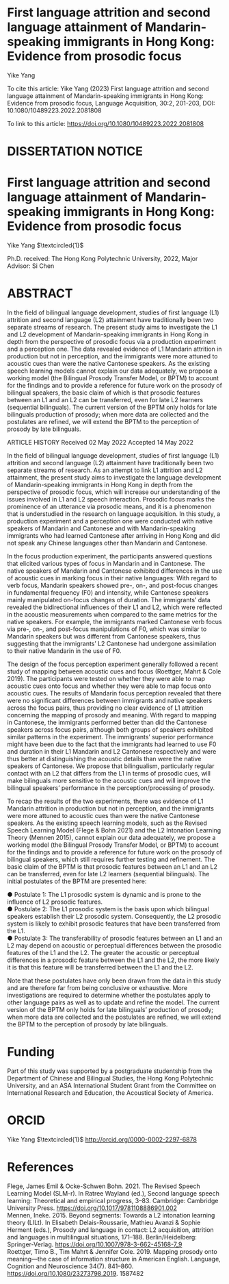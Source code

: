 # First language attrition and second language attainment of Mandarin-speaking immigrants in Hong Kong: Evidence from prosodic focus

Yike Yang

To cite this article: Yike Yang (2023) First language attrition and second language attainment of Mandarin-speaking immigrants in Hong Kong: Evidence from prosodic focus, Language Acquisition, 30:2, 201-203, DOI: 10.1080/10489223.2022.2081808

To link to this article: https://doi.org/10.1080/10489223.2022.2081808

# DISSERTATION NOTICE

# First language attrition and second language attainment of Mandarin-speaking immigrants in Hong Kong: Evidence from prosodic focus

Yike Yang $\textcircled{1}$

Ph.D. received: The Hong Kong Polytechnic University, 2022, Major Advisor: Si Chen

# ABSTRACT

In the field of bilingual language development, studies of first language (L1) attrition and second language (L2) attainment have traditionally been two separate streams of research. The present study aims to investigate the L1 and L2 development of Mandarin-speaking immigrants in Hong Kong in depth from the perspective of prosodic focus via a production experiment and a perception one. The data revealed evidence of L1 Mandarin attrition in production but not in perception, and the immigrants were more attuned to acoustic cues than were the native Cantonese speakers. As the existing speech learning models cannot explain our data adequately, we propose a working model (the Bilingual Prosody Transfer Model, or BPTM) to account for the findings and to provide a reference for future work on the prosody of bilingual speakers, the basic claim of which is that prosodic features between an L1 and an L2 can be transferred, even for late L2 learners (sequential bilinguals). The current version of the BPTM only holds for late bilinguals production of prosody; when more data are collected and the postulates are refined, we will extend the BPTM to the perception of prosody by late bilinguals.

ARTICLE HISTORY Received 02 May 2022 Accepted 14 May 2022

In the field of bilingual language development, studies of first language (L1) attrition and second language (L2) attainment have traditionally been two separate streams of research. As an attempt to link L1 attrition and L2 attainment, the present study aims to investigate the language development of Mandarin-speaking immigrants in Hong Kong in depth from the perspective of prosodic focus, which will increase our understanding of the issues involved in L1 and L2 speech interaction. Prosodic focus marks the prominence of an utterance via prosodic means, and it is a phenomenon that is understudied in the research on language acquisition. In this study, a production experiment and a perception one were conducted with native speakers of Mandarin and Cantonese and with Mandarin-speaking immigrants who had learned Cantonese after arriving in Hong Kong and did not speak any Chinese languages other than Mandarin and Cantonese.

In the focus production experiment, the participants answered questions that elicited various types of focus in Mandarin and in Cantonese. The native speakers of Mandarin and Cantonese exhibited differences in the use of acoustic cues in marking focus in their native languages: With regard to verb focus, Mandarin speakers showed pre-, on-, and post-focus changes in fundamental frequency (F0) and intensity, while Cantonese speakers mainly manipulated on-focus changes of duration. The immigrants’ data revealed the bidirectional influences of their L1 and L2, which were reflected in the acoustic measurements when compared to the same metrics for the native speakers. For example, the immigrants marked Cantonese verb focus via pre-, on-, and post-focus manipulations of F0, which was similar to Mandarin speakers but was different from Cantonese speakers, thus suggesting that the immigrants’ L2 Cantonese had undergone assimilation to their native Mandarin in the use of F0.

The design of the focus perception experiment generally followed a recent study of mapping between acoustic cues and focus (Roettger, Mahrt & Cole 2019). The participants were tested on whether they were able to map acoustic cues onto focus and whether they were able to map focus onto acoustic cues. The results of Mandarin focus perception revealed that there were no significant differences between immigrants and native speakers across the focus pairs, thus providing no clear evidence of L1 attrition concerning the mapping of prosody and meaning. With regard to mapping in Cantonese, the immigrants performed better than did the Cantonese speakers across focus pairs, although both groups of speakers exhibited similar patterns in the experiment. The immigrants’ superior performance might have been due to the fact that the immigrants had learned to use F0 and duration in their L1 Mandarin and L2 Cantonese respectively and were thus better at distinguishing the acoustic details than were the native speakers of Cantonese. We propose that bilingualism, particularly regular contact with an L2 that differs from the L1 in terms of prosodic cues, will make bilinguals more sensitive to the acoustic cues and will improve the bilingual speakers’ performance in the perception/processing of prosody.

To recap the results of the two experiments, there was evidence of L1 Mandarin attrition in production but not in perception, and the immigrants were more attuned to acoustic cues than were the native Cantonese speakers. As the existing speech learning models, such as the Revised Speech Learning Model (Flege & Bohn 2021) and the L2 Intonation Learning Theory (Mennen 2015), cannot explain our data adequately, we propose a working model (the Bilingual Prosody Transfer Model, or BPTM) to account for the findings and to provide a reference for future work on the prosody of bilingual speakers, which still requires further testing and refinement. The basic claim of the BPTM is that prosodic features between an L1 and an L2 can be transferred, even for late L2 learners (sequential bilinguals). The initial postulates of the BPTM are presented here:

● Postulate 1: The L1 prosodic system is dynamic and is prone to the influence of L2 prosodic features.   
● Postulate 2: The L1 prosodic system is the basis upon which bilingual speakers establish their L2 prosodic system. Consequently, the L2 prosodic system is likely to exhibit prosodic features that have been transferred from the L1.   
● Postulate 3: The transferability of prosodic features between an L1 and an L2 may depend on acoustic or perceptual differences between the prosodic features of the L1 and the L2. The greater the acoustic or perceptual differences in a prosodic feature between the L1 and the L2, the more likely it is that this feature will be transferred between the L1 and the L2.

Note that these postulates have only been drawn from the data in this study and are therefore far from being conclusive or exhaustive. More investigations are required to determine whether the postulates apply to other language pairs as well as to update and refine the model. The current version of the BPTM only holds for late bilinguals’ production of prosody; when more data are collected and the postulates are refined, we will extend the BPTM to the perception of prosody by late bilinguals.

# Funding

Part of this study was supported by a postgraduate studentship from the Department of Chinese and Bilingual Studies, the Hong Kong Polytechnic University, and an ASA International Student Grant from the Committee on International Research and Education, the Acoustical Society of America.

# ORCID

Yike Yang $\textcircled{1}$ http://orcid.org/0000-0002-2297-6878

# References

Flege, James Emil & Ocke-Schwen Bohn. 2021. The Revised Speech Learning Model (SLM-r). In Ratree Wayland (ed.), Second language speech learning: Theoretical and empirical progress, 3–83. Cambridge: Cambridge University Press. https://doi.org/10.1017/9781108886901.002   
Mennen, Ineke. 2015. Beyond segments: Towards a L2 intonation learning theory (LILt). In Elisabeth Delais-Roussarie, Mathieu Avanzi & Sophie Herment (eds.), Prosody and language in contact: L2 acquisition, attrition and languages in multilingual situations, 171–188. Berlin/Heidelberg: Springer-Verlag. https://doi.org/10.1007/978-3-662-45168-7_9   
Roettger, Timo B., Tim Mahrt & Jennifer Cole. 2019. Mapping prosody onto meaning—the case of information structure in American English. Language, Cognition and Neuroscience 34(7). 841–860. https://doi.org/10.1080/23273798.2019. 1587482